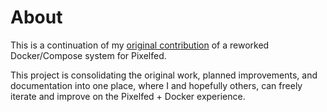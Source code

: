 # About

This is a continuation of my [original contribution](https://github.com/pixelfed/pixelfed/pull/4844) of a reworked Docker/Compose system for Pixelfed.

This project is consolidating the original work, planned improvements, and documentation into one place, where I and hopefully others, can freely iterate and improve on the Pixelfed + Docker experience.
